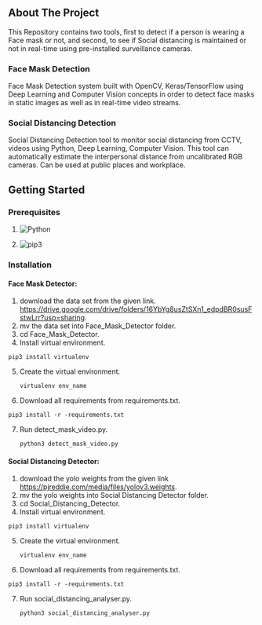 ## About The Project


This Repository contains two tools, first to detect if a person is wearing a Face mask or not, and second, to see if Social distancing is maintained or not in real-time using pre-installed surveillance cameras.

### Face Mask Detection
Face Mask Detection system built with OpenCV, Keras/TensorFlow using Deep Learning and Computer Vision concepts in order to detect face masks in static images as well as in real-time video streams.



### Social Distancing Detection
Social Distancing Detection tool to monitor social distancing from CCTV, videos using Python, Deep Learning, Computer Vision. This tool can automatically estimate the interpersonal distance from uncalibrated RGB cameras. Can be used at public places and workplace.




## Getting Started 

### Prerequisites 
1. ![Python](https://img.shields.io/badge/python-v3.6+-blue.svg)

2. ![pip3](https://img.shields.io/badge/pip-v21.0+-blue.svg)


### Installation
#### Face Mask Detector:
1. download the data set from the given link.
https://drive.google.com/drive/folders/16YbYg8usZtSXn1_edpdBR0susFstwLrr?usp=sharing.
2. mv the data set into Face_Mask_Detector folder.
3. cd Face_Mask_Detector.
3. Install virtual environment. 
  ``` 
  pip3 install virtualenv
  
  ```
5. Create the virtual environment.
   ```
   virtualenv env_name
   
   ```
 6. Download all requirements from requirements.txt.
  ```
  pip3 install -r -requirements.txt
  
  ```
7. Run detect_mask_video.py.
    ```
    python3 detect_mask_video.py
    
    ```


#### Social Distancing Detector:
1. download the yolo weights from the given link
https://pjreddie.com/media/files/yolov3.weights.
2. mv the yolo weights into Social Distancing Detector folder.
3. cd Social_Distancing_Detector.
3. Install virtual environment. 
  ``` 
  pip3 install virtualenv
  
  ```
5. Create the virtual environment.
   ```
   virtualenv env_name
   
   ```
 6. Download all requirements from requirements.txt.
  ```
  pip3 install -r -requirements.txt
  
  ```
7. Run social_distancing_analyser.py.
    ```
    python3 social_distancing_analyser.py
    
    ```

